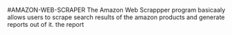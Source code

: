 #AMAZON-WEB-SCRAPER
The Amazon Web Scrappper program basicaaly allows users to  scrape search results of the amazon products and generate reports out of it.
the report